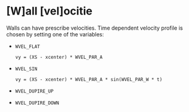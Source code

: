 # [W]all [vel]ocitie

Walls can have prescribe velocities. Time dependent velocity profile
is chosen by setting one of the variables:

* `WVEL_FLAT`

   `vy = (XS - xcenter) * WVEL_PAR_A`

* `WVEL_SIN`

   `vy = (XS - xcenter) * WVEL_PAR_A * sin(WVEL_PAR_W * t)`

* `WVEL_DUPIRE_UP`
* `WVEL_DUPIRE_DOWN`
